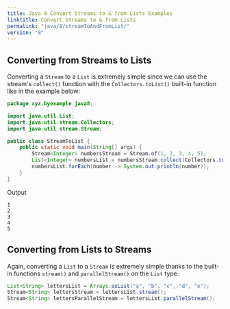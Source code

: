 ```yaml
---
title: Java 8 Convert Streams to & from Lists Examples
linktitle: Convert Streams to & from Lists
permalink: "java/8/streamToAndFromList/"
version: "8"
---
```


## Converting from Streams to Lists

Converting a `Stream` to a `List` is extremely simple since we can use the
stream's `collect()` function with the `Collectors.toList()` built-in function
like in the example below:

```java
package xyz.byexample.java8;

import java.util.List;
import java.util.stream.Collectors;
import java.util.stream.Stream;

public class StreamToList {
    public static void main(String[] args) {
        Stream<Integer> numbersStream = Stream.of(1, 2, 3, 4, 5);
        List<Integer> numbersList = numbersStream.collect(Collectors.toList());
        numbersList.forEach(number -> System.out.println(number));
    }
}
```
Output
```
1
2
3
4
5
```

## Converting from Lists to Streams
Again, converting a `List` to a `Stream` is extremely simple thanks to the
built-in functions `stream()` and `parallelStream()` on the `List` type.

```java
List<String> lettersList = Arrays.asList("a", "b", "c", "d", "e");
Stream<String> lettersStream = lettersList.stream();
Stream<String> lettersParallelStream = lettersList.parallelStream();
```